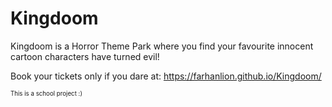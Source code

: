 # Kingdoom
Kingdoom is a Horror Theme Park where you find your favourite innocent cartoon characters have turned evil!

Book your tickets only if you dare at: https://farhanlion.github.io/Kingdoom/


<sub><sup>This is a school project :)</sup></sub>
